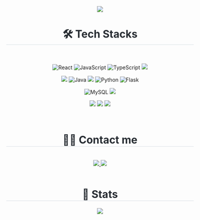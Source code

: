 <div align= "center">
  <!-- <img src="https://capsule-render.vercel.app/api?type=waving&color=0:688bf3,100:cb76f9&height=180&text=👋Welcome%20to%20sook's%20Github!&animation=scaleIn&fontColor=000000&fontSize=50" /> -->
  <!-- <img src="https://capsule-render.vercel.app/api?type=venom&color=auto&height=300&section=header&text=Welcome!%20&fontSize=90" /> -->
  <img src="https://capsule-render.vercel.app/api?type=venom&color=auto&height=300&section=header&text=Welcome!&fontSize=90&fontColor=3572A5" />
</div>
<div align= "center">
  <h1 style="border-bottom: 1px solid #d8dee4; color: #282d33;"> 🛠️ Tech Stacks </h1>
  <br/>
  <div style="margin: 0 auto; text-align: center;" align= "center">

![React](https://img.shields.io/badge/react-%2320232a.svg?style=for-the-badge&logo=react&logoColor=%2361DAFB) ![JavaScript](https://img.shields.io/badge/javascript-%23323330.svg?style=for-the-badge&logo=javascript&logoColor=%23F7DF1E) ![TypeScript](https://img.shields.io/badge/typescript-%23007ACC.svg?style=for-the-badge&logo=typescript&logoColor=white) <img src="https://img.shields.io/badge/StyledComponents-DB7093?style=for-the-badge&logo=StyledComponents&logoColor=white">

<img src="https://img.shields.io/badge/springboot-6DB33F?style=for-the-badge&logo=springboot&logoColor=white"> ![Java](https://img.shields.io/badge/java-%23ED8B00.svg?style=for-the-badge&logo=openjdk&logoColor=white) <img src="https://img.shields.io/badge/JPA-59666C?style=for-the-badge&logo=Hibernate&logoColor=white"> ![Python](https://img.shields.io/badge/python-3670A0?style=for-the-badge&logo=python&logoColor=ffdd54) ![Flask](https://img.shields.io/badge/flask-%23000.svg?style=for-the-badge&logo=flask&logoColor=white)

![MySQL](https://img.shields.io/badge/mysql-4479A1.svg?style=for-the-badge&logo=mysql&logoColor=white) <img src="https://img.shields.io/badge/Firebase-FFCA28?style=for-the-badge&logo=Firebase&logoColor=black">

<img src="https://img.shields.io/badge/AWS-232F3E?style=for-the-badge&logo=amazonwebservices&logoColor=white"> <img src="https://img.shields.io/badge/Figma-F24E1E?style=for-the-badge&logo=Figma&logoColor=white"> <img src="https://img.shields.io/badge/Notion-000000?style=for-the-badge&logo=Notion&logoColor=white">

</div>

<br/>

<div align= "center">
  <h1 style="border-bottom: 1px solid #d8dee4; color: #282d33;"> 🧑‍💻 Contact me </h1>
  <br/> 
  <div align= "center">
    <a href=https://decisive-chard-cb6.notion.site/Debugging-Refactoring-1cbfcd0013f7808fbe85c142d1ad4ac2?pvs=4>
      <img src="https://img.shields.io/badge/Notion-000000?style=for-the-badge&logo=Notion&logoColor=white&link=https://decisive-chard-cb6.notion.site/Debugging-Refactoring-1cbfcd0013f7808fbe85c142d1ad4ac2?pvs=4">
    </a>
    <a href=mailto:jisook0842@gmail.com>
      <img src="https://img.shields.io/badge/Gmail-EA4335?style=for-the-badge&logo=Gmail&logoColor=white&link=mailto:jisook0842@gmail.com">
    </a>
  </div>
  <br/> 
</div>

<div align= "center"> 
  <h1 style="border-bottom: 1px solid #d8dee4; color: #282d33;"> 🏅 Stats </h1>
  <div align= "center">
    <img src="https://github-readme-stats.vercel.app/api/top-langs/?username=spring-sook&layout=compact&bg_color=60,d6deff,d9bcf0&title_color=000000&text_color=000000"
        />
  </div> 
</div>
